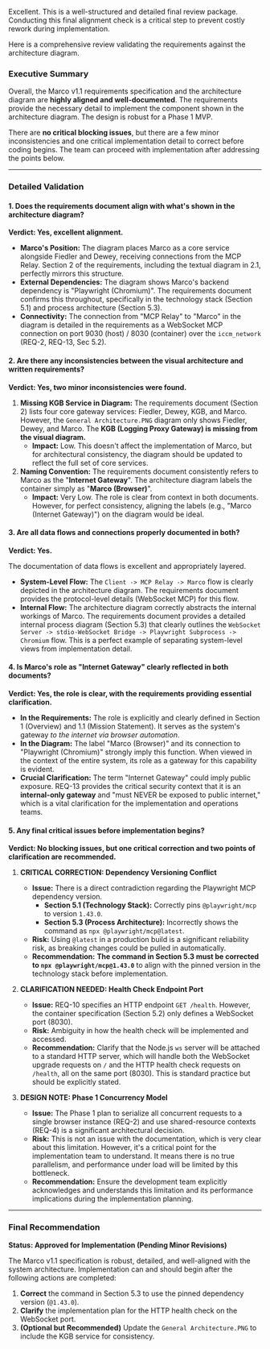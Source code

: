 Excellent. This is a well-structured and detailed final review package. Conducting this final alignment check is a critical step to prevent costly rework during implementation.

Here is a comprehensive review validating the requirements against the architecture diagram.

### **Executive Summary**

Overall, the Marco v1.1 requirements specification and the architecture diagram are **highly aligned and well-documented**. The requirements provide the necessary detail to implement the component shown in the architecture diagram. The design is robust for a Phase 1 MVP.

There are **no critical blocking issues**, but there are a few minor inconsistencies and one critical implementation detail to correct before coding begins. The team can proceed with implementation after addressing the points below.

---

### **Detailed Validation**

#### 1. Does the requirements document align with what's shown in the architecture diagram?

**Verdict: Yes, excellent alignment.**

*   **Marco's Position:** The diagram places Marco as a core service alongside Fiedler and Dewey, receiving connections from the MCP Relay. Section 2 of the requirements, including the textual diagram in 2.1, perfectly mirrors this structure.
*   **External Dependencies:** The diagram shows Marco's backend dependency is "Playwright (Chromium)". The requirements document confirms this throughout, specifically in the technology stack (Section 5.1) and process architecture (Section 5.3).
*   **Connectivity:** The connection from "MCP Relay" to "Marco" in the diagram is detailed in the requirements as a WebSocket MCP connection on port 9030 (host) / 8030 (container) over the `iccm_network` (REQ-2, REQ-13, Sec 5.2).

#### 2. Are there any inconsistencies between the visual architecture and written requirements?

**Verdict: Yes, two minor inconsistencies were found.**

1.  **Missing KGB Service in Diagram:** The requirements document (Section 2) lists four core gateway services: Fiedler, Dewey, KGB, and Marco. However, the `General Architecture.PNG` diagram only shows Fiedler, Dewey, and Marco. The **KGB (Logging Proxy Gateway) is missing from the visual diagram.**
    *   **Impact:** Low. This doesn't affect the implementation of Marco, but for architectural consistency, the diagram should be updated to reflect the full set of core services.
2.  **Naming Convention:** The requirements document consistently refers to Marco as the "**Internet Gateway**". The architecture diagram labels the container simply as "**Marco (Browser)**".
    *   **Impact:** Very Low. The role is clear from context in both documents. However, for perfect consistency, aligning the labels (e.g., "Marco (Internet Gateway)") on the diagram would be ideal.

#### 3. Are all data flows and connections properly documented in both?

**Verdict: Yes.**

The documentation of data flows is excellent and appropriately layered.

*   **System-Level Flow:** The `Client -> MCP Relay -> Marco` flow is clearly depicted in the architecture diagram. The requirements document provides the protocol-level details (WebSocket MCP) for this flow.
*   **Internal Flow:** The architecture diagram correctly abstracts the internal workings of Marco. The requirements document provides a detailed internal process diagram (Section 5.3) that clearly outlines the `WebSocket Server -> stdio-WebSocket Bridge -> Playwright Subprocess -> Chromium` flow. This is a perfect example of separating system-level views from implementation detail.

#### 4. Is Marco's role as "Internet Gateway" clearly reflected in both documents?

**Verdict: Yes, the role is clear, with the requirements providing essential clarification.**

*   **In the Requirements:** The role is explicitly and clearly defined in Section 1 (Overview) and 1.1 (Mission Statement). It serves as the system's gateway *to the internet via browser automation*.
*   **In the Diagram:** The label "Marco (Browser)" and its connection to "Playwright (Chromium)" strongly imply this function. When viewed in the context of the entire system, its role as a gateway for this capability is evident.
*   **Crucial Clarification:** The term "Internet Gateway" could imply public exposure. REQ-13 provides the critical security context that it is an **internal-only gateway** and "must NEVER be exposed to public internet," which is a vital clarification for the implementation and operations teams.

#### 5. Any final critical issues before implementation begins?

**Verdict: No blocking issues, but one critical correction and two points of clarification are recommended.**

1.  **CRITICAL CORRECTION: Dependency Versioning Conflict**
    *   **Issue:** There is a direct contradiction regarding the Playwright MCP dependency version.
        *   **Section 5.1 (Technology Stack):** Correctly pins `@playwright/mcp` to version `1.43.0`.
        *   **Section 5.3 (Process Architecture):** Incorrectly shows the command as `npx @playwright/mcp@latest`.
    *   **Risk:** Using `@latest` in a production build is a significant reliability risk, as breaking changes could be pulled in automatically.
    *   **Recommendation:** **The command in Section 5.3 must be corrected to `npx @playwright/mcp@1.43.0`** to align with the pinned version in the technology stack before implementation.

2.  **CLARIFICATION NEEDED: Health Check Endpoint Port**
    *   **Issue:** REQ-10 specifies an HTTP endpoint `GET /health`. However, the container specification (Section 5.2) only defines a WebSocket port (8030).
    *   **Risk:** Ambiguity in how the health check will be implemented and accessed.
    *   **Recommendation:** Clarify that the Node.js `ws` server will be attached to a standard HTTP server, which will handle both the WebSocket upgrade requests on `/` and the HTTP health check requests on `/health`, all on the same port (8030). This is standard practice but should be explicitly stated.

3.  **DESIGN NOTE: Phase 1 Concurrency Model**
    *   **Issue:** The Phase 1 plan to serialize all concurrent requests to a single browser instance (REQ-2) and use shared-resource contexts (REQ-4) is a significant architectural decision.
    *   **Risk:** This is not an issue with the documentation, which is very clear about this limitation. However, it's a critical point for the implementation team to understand. It means there is no true parallelism, and performance under load will be limited by this bottleneck.
    *   **Recommendation:** Ensure the development team explicitly acknowledges and understands this limitation and its performance implications during the implementation planning.

---

### **Final Recommendation**

**Status: Approved for Implementation (Pending Minor Revisions)**

The Marco v1.1 specification is robust, detailed, and well-aligned with the system architecture. Implementation can and should begin after the following actions are completed:

1.  **Correct** the command in Section 5.3 to use the pinned dependency version (`@1.43.0`).
2.  **Clarify** the implementation plan for the HTTP health check on the WebSocket port.
3.  **(Optional but Recommended)** Update the `General Architecture.PNG` to include the KGB service for consistency.
